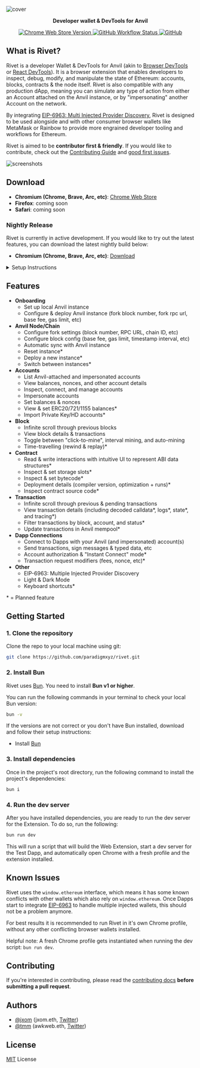 ![cover](https://github.com/paradigmxyz/rivet/assets/1936207/5a8ddb02-c8cd-42ea-8af3-3d6e7201a29a)

<p align="center"><strong>Developer wallet & DevTools for Anvil</strong></p>

<div align="center">
  <a href="https://chrome.google.com/webstore/detail/rivet/mobmnpcacgadhkjfelhpemphmmnggnod">
    <img alt="Chrome Web Store Version" src="https://img.shields.io/chrome-web-store/v/mobmnpcacgadhkjfelhpemphmmnggnod">
  </a>
  <a href="https://github.com/paradigmxyz/rivet/actions/workflows/on-push-to-main.yml">
    <img alt="GitHub Workflow Status" src="https://img.shields.io/github/actions/workflow/status/paradigmxyz/rivet/on-push-to-main.yml">
  </a>
  <a href="https://github.com/paradigmxyz/rivet/blob/main/LICENSE">
    <img alt="GitHub" src="https://img.shields.io/github/license/paradigmxyz/rivet">
  </a>
</div>

## What is Rivet?

Rivet is a developer Wallet & DevTools for Anvil (akin to [Browser DevTools](https://developer.mozilla.org/en-US/docs/Learn/Common_questions/Tools_and_setup/What_are_browser_developer_tools#how_to_open_the_devtools_in_your_browser) or [React DevTools](https://react.dev/learn/react-developer-tools)). It is a browser extension that enables developers to inspect, debug, modify, and manipulate the state of Ethereum: accounts, blocks, contracts & the node itself. Rivet is also compatible with any production dApp, meaning you can simulate any type of action from either an Account attached on the Anvil instance, or by "impersonating" another Account on the network.

By integrating [EIP-6963: Multi Injected Provider Discovery](https://eips.ethereum.org/EIPS/eip-6963), Rivet is designed to be used alongside and with other consumer browser wallets like MetaMask or Rainbow to provide more engrained developer tooling and workflows for Ethereum.

Rivet is aimed to be **contributor first & friendly**. If you would like to contribute, check out the [Contributing Guide](/.github/CONTRIBUTING.md) and [good first issues](https://github.com/paradigmxyz/rivet/labels/good%20first%20issue).

![screenshots](https://github.com/paradigmxyz/rivet/assets/7336481/7eb57ff3-1f47-486d-b433-6a3346ac3e4b)

## Download

- **Chromium (Chrome, Brave, Arc, etc)**: [Chrome Web Store](https://chrome.google.com/webstore/detail/rivet/mobmnpcacgadhkjfelhpemphmmnggnod)
- **Firefox**: coming soon
- **Safari**: coming soon

### Nightly Release

Rivet is currently in active development. If you would like to try out the latest features, you can download the latest nightly build below:

- **Chromium (Chrome, Brave, Arc, etc)**: [Download](https://github.com/paradigmxyz/rivet/releases/latest)

<details>
  <summary>Setup Instructions</summary>
  <ol>
    <li>Download the asset `extension.zip` from the link above</li>
    <li>Unzip the downloaded file</li>
    <li>Open your chromium browser and navigate to <code>chrome://extensions</code></li>
    <li>Enable <code>Developer Mode</code> in the top right corner</li>
    <li>Click <code>Load Unpacked</code> in the top left corner</li>
    <li>Select the unzipped folder</li>
    <li>Done! You should now see the Rivet extension in your browser</li>
  <ol>
</details>

## Features

- **Onboarding**
  - Set up local Anvil instance
  - Configure & deploy Anvil instance (fork block number, fork rpc url, base fee, gas limit, etc)
- **Anvil Node/Chain**
  - Configure fork settings (block number, RPC URL, chain ID, etc)
  - Configure block config (base fee, gas limit, timestamp interval, etc)
  - Automatic sync with Anvil instance
  - Reset instance*
  - Deploy a new instance*
  - Switch between instances*
- **Accounts**
  - List Anvil-attached and impersonated accounts
  - View balances, nonces, and other account details
  - Inspect, connect, and manage accounts
  - Impersonate accounts
  - Set balances & nonces
  - View & set ERC20/721/1155 balances*
  - Import Private Key/HD accounts*
- **Block**
  - Infinite scroll through previous blocks
  - View block details & transactions
  - Toggle between "click-to-mine", interval mining, and auto-mining
  - Time-travelling (rewind & replay)*
- **Contract**
  - Read & write interactions with intuitive UI to represent ABI data structures*
  - Inspect & set storage slots*
  - Inspect & set bytecode*
  - Deployment details (compiler version, optimization + runs)*
  - Inspect contract source code*
- **Transaction**
  - Infinite scroll through previous & pending transactions
  - View transaction details (including decoded calldata*, logs*, state*, and tracing*)
  - Filter transactions by block, account, and status*
  - Update transactions in Anvil mempool*
- **Dapp Connections**
  - Connect to Dapps with your Anvil (and impersonated) account(s)
  - Send transactions, sign messages & typed data, etc
  - Account authorization & "Instant Connect" mode*
  - Transaction request modifiers (fees, nonce, etc)*
- **Other**
  - EIP-6963: Multiple Injected Provider Discovery
  - Light & Dark Mode
  - Keyboard shortcuts*

\* = Planned feature

## Getting Started

### 1. Clone the repository

Clone the repo to your local machine using git:

```bash
git clone https://github.com/paradigmxyz/rivet.git
```

### 2. Install Bun

Rivet uses [Bun](https://bun.sh). You need to install **Bun v1 or higher**.

You can run the following commands in your terminal to check your local Bun version:

```bash
bun -v
```

If the versions are not correct or you don't have Bun installed, download and follow their setup instructions:

- Install [Bun](https://bun.sh/docs/installation)

### 3. Install dependencies

Once in the project's root directory, run the following command to install the project's dependencies:

```bash
bun i
```

### 4. Run the dev server

After you have installed dependencies, you are ready to run the dev server for the Extension. To do so, run the following:

```bash
bun run dev 
```

This will run a script that will build the Web Extension, start a dev server for the Test Dapp, and automatically open Chrome with a fresh profile and the extension installed.

## Known Issues

Rivet uses the `window.ethereum` interface, which means it has some known conflicts with other wallets which also rely on `window.ethereum`. Once Dapps start to integrate [EIP-6963](https://eips.ethereum.org/EIPS/eip-6963) to handle multiple injected wallets, this should not be a problem anymore.

For best results it is recommended to run Rivet in it's own Chrome profile, without any other conflicting browser wallets installed.

Helpful note: A fresh Chrome profile gets instantiated when running the dev script: `bun run dev`.

## Contributing

If you're interested in contributing, please read the [contributing docs](/.github/CONTRIBUTING.md) **before submitting a pull request**.

## Authors

- [@jxom](https://github.com/jxom) (jxom.eth, [Twitter](https://twitter.com/_jxom))
- [@tmm](https://github.com/tmm) (awkweb.eth, [Twitter](https://twitter.com/awkweb))

## License

[MIT](/LICENSE) License
